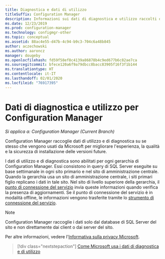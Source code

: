 ```yaml
---
title: Diagnostica e dati di utilizzo
titleSuffix: Configuration Manager
description: Informazioni sui dati di diagnostica e utilizzo raccolti da Configuration Manager.
ms.date: 12/23/2019
ms.prod: configuration-manager
ms.technology: configmgr-other
ms.topic: conceptual
ms.assetid: 88ac4e55-d47b-4c94-b9c3-704c6a48b845
author: aczechowski
ms.author: aaroncz
manager: dougeby
ms.openlocfilehash: fd59f58ef8c4139a86878b4c9ed677b6c82ae7ca
ms.sourcegitcommit: bfece120a6f9a79dbcc8bacc83905f16f3f1b144
ms.translationtype: HT
ms.contentlocale: it-IT
ms.lasthandoff: 02/01/2020
ms.locfileid: "76917395"
---
```

# <a name="diagnostics-and-usage-data-for-configuration-manager"></a>Dati di diagnostica e utilizzo per Configuration Manager

*Si applica a: Configuration Manager (Current Branch)*

Configuration Manager raccoglie dati di utilizzo e di diagnostica su se stesso che vengono usati da Microsoft per migliorare l'esperienza, la qualità e la sicurezza di installazione delle versioni future.  

I dati di utilizzo e di diagnostica sono abilitati per ogni gerarchia di Configuration Manager. Essi consistono in query di SQL Server eseguite su base settimanale in ogni sito primario e nel sito di amministrazione centrale. Quando la gerarchia usa un sito di amministrazione centrale, i siti primari figlio replicano i dati in tale sito. Nel sito di livello superiore della gerarchia, il [punto di connessione del servizio](/configmgr/core/servers/deploy/configure/about-the-service-connection-point) invia queste informazioni quando verifica la presenza di aggiornamenti. Se il punto di connessione del servizio è in modalità offline, le informazioni vengono trasferite tramite lo [strumento di connessione del servizio](/configmgr/core/servers/manage/use-the-service-connection-tool).

> [!NOTE]  
> Configuration Manager raccoglie i dati solo dal database di SQL Server del sito e non direttamente dai client o dai server del sito.  

Per altre informazioni, vedere l'[Informativa sulla privacy Microsoft](https://go.microsoft.com/fwlink/?LinkID=626527).  

> [!div class="nextstepaction"]
> [Come Microsoft usa i dati di diagnostica e di utilizzo](/configmgr/core/plan-design/diagnostics/how-diagnostics-and-usage-data-is-used)
